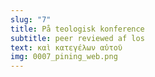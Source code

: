 ```yaml
---
slug: "7"
title: På teologisk konference
subtitle: peer reviewed af los
text: καὶ κατεγέλων αὐτοῦ
img: 0007_pining_web.png
---
```

